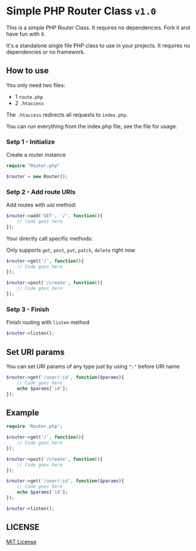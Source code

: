 # Simple PHP Router Class `v1.0`
This is a simple PHP Router Class. It requires no dependencies. Fork it and have fun with it.

It's a standalone single file PHP class to use in your projects. It requires no dependencies or no framework.


## How to use

You only need two files:

- 1 `route.php`
- 2 `.htaccess`

The `.htaccess` redirects all requests to `index.php`.

You can run everything from the index.php file, see the file for usage.

### Setp 1 - Initialize
Create a router instance
```php
require "Router.php"

$router = new Router();
```

### Setp 2 - Add route URIs
Add routes with `add` method:
```php
$router->add('GET', '/', function(){
    // Code goes here
});
```

Your directly call specific methods:

Only supports `get`, `post`, `put`, `patch`, `delete` right now
```php
$router->get('/', function(){
    // Code goes here
});

$router->post('/create', function(){
    // Code goes here
});
```

### Setp 3 - Finish
Finish routing with `listen` method
```php
$router->listen();
```

## Set URI params
You can set URI params of any type just by using `":"` before URI name
```php
$router->get('/user/:id', function($params){
    // Code goes here
    echo $params['id'];
});
```

## Example
```php
require 'Router.php';

$router->get('/', function(){
    // Code goes here
});

$router->post('/create', function(){
    // Code goes here
});

$router->get('/user/:id', function($params){
    // Code goes here
    echo $params['id'];
});

$router->listen();
```

## LICENSE
[MIT License](LICENSE)